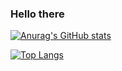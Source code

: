 ### Hello there

[![Anurag's GitHub stats](https://github-readme-stats.vercel.app/api?username=ranovan7)](https://github.com/anuraghazra/github-readme-stats)

[![Top Langs](https://github-readme-stats.vercel.app/api/top-langs/?username=ranovan7&exclude_repo=data_science_project)](https://github.com/anuraghazra/github-readme-stats)

